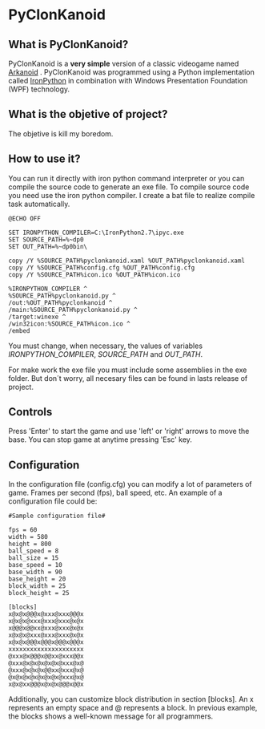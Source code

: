 # PyClonKanoid

## What is PyClonKanoid?

PyClonKanoid is a **very simple** version of a classic videogame named [Arkanoid](https://en.wikipedia.org/wiki/Arkanoid "Arkanoid Wiki") . PyClonKanoid was programmed using a Python implementation called [IronPython](http://ironpython.net/ "IronPython Website") in combination with Windows Presentation Foundation (WPF) technology.


## What is the objetive of project?

The objetive is kill my boredom.


## How to use it?

You can run it directly with iron python command interpreter or you can compile the source code to generate an exe file. To compile source code you need use the iron python compiler. I create a bat file to realize compile task automatically.

```
@ECHO OFF

SET IRONPYTHON_COMPILER=C:\IronPython2.7\ipyc.exe
SET SOURCE_PATH=%~dp0
SET OUT_PATH=%~dp0bin\

copy /Y %SOURCE_PATH%pyclonkanoid.xaml %OUT_PATH%pyclonkanoid.xaml
copy /Y %SOURCE_PATH%config.cfg %OUT_PATH%config.cfg
copy /Y %SOURCE_PATH%icon.ico %OUT_PATH%icon.ico

%IRONPYTHON_COMPILER ^
%SOURCE_PATH%pyclonkanoid.py ^
/out:%OUT_PATH%pyclonkanoid ^
/main:%SOURCE_PATH%pyclonkanoid.py ^
/target:winexe ^
/win32icon:%SOURCE_PATH%icon.ico ^
/embed

```
You must change, when necessary, the values of variables _IRONPYTHON_COMPILER_, _SOURCE_PATH_ and _OUT_PATH_.

For make work the exe file you must include some assemblies in the exe folder. But don´t worry, all necesary files can be found in lasts release of project.


## Controls

Press 'Enter' to start the game and use 'left' or 'right' arrows to move the base. You can stop game at anytime pressing 'Esc' key.

## Configuration

In the configuration file (config.cfg) you can modify a lot of parameters of game. Frames per second (fps), ball speed, etc. An example of a configuration file could be:

```
#Sample configuration file#

fps = 60
width = 580
height = 800
ball_speed = 8
ball_size = 15
base_speed = 10
base_width = 90
base_height = 20
block_width = 25
block_height = 25

[blocks]
x@x@x@@@x@xxx@xxx@@@x
x@x@x@xxx@xxx@xxx@x@x
x@@@x@@xx@xxx@xxx@x@x
x@x@x@xxx@xxx@xxx@x@x
x@x@x@@@x@@@x@@@x@@@x
xxxxxxxxxxxxxxxxxxxxx
@xxx@x@@@x@@xx@xxx@@x
@xxx@x@x@x@x@x@xxx@x@
@xxx@x@x@x@@xx@xxx@x@
@x@x@x@x@x@x@x@xxx@x@
x@x@xx@@@x@x@x@@@x@@x

```

Additionally, you can customize block distribution in section [blocks]. An x represents an empty space and @ represents a block. In previous example, the blocks shows a well-known message for all programmers.
